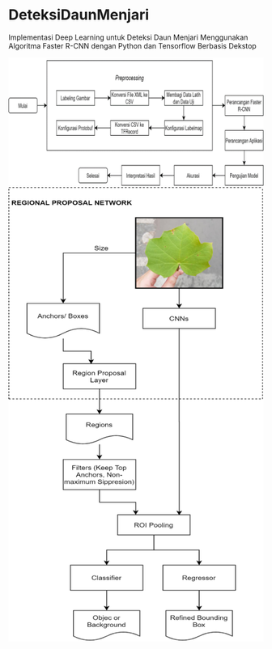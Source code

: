 # DeteksiDaunMenjari
 Implementasi Deep Learning untuk Deteksi Daun Menjari Menggunakan Algoritma Faster R-CNN dengan Python dan Tensorflow Berbasis Dekstop

![](AlurTahapanPenelitian.png)
![](FlowchartArsitekturFasterR-CNN.png)

